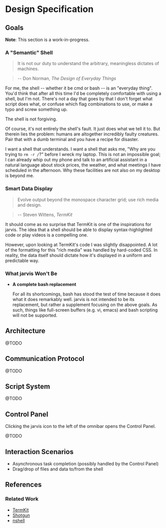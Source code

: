 # Design Specification

## Goals

**Note**: This section is a work-in-progress.

### A "Semantic" Shell

> It is not our duty to understand the arbitrary, meaningless dictates of machines.

> -- Don Norman, *The Design of Everyday Things*

For me, the shell -- whether it be cmd or bash -- is an "everyday thing". You'd think that after all this time I'd be completely comfortable with using a shell, but I'm not. There's not a day that goes by that I don't forget what script does what, or confuse which flag combinations to use, or make a typo and screw something up.

The shell is not forgiving.

Of course, it's not entirely the shell's fault. It just does what we tell it to. But therein lies the problem: humans are altogether incredibly faulty creatures. Pair that with a dumb terminal and you have a recipe for disaster.

I want a shell that understands. I want a shell that asks me, "Why are you trying to `rm -r /`?" before I wreck my laptop. This is not an impossible goal; I can already whip out my phone and talk to an artificial assistant in a natural language about stock prices, the weather, and what meetings I have scheduled in the afternoon. Why these facilities are not also on my desktop is beyond me.

### Smart Data Display

> Evolve output beyond the monospace character grid; use rich media and design.

> -- Steven Wittens, *TermKit*

It should come as no surprise that TermKit is one of the inspirations for jarvis. The idea that a shell should be able to display syntax-highlighted code or play videos is a compelling one.

However, upon looking at TermKit's code I was slightly disappointed. A lot of the formatting for this "rich media" was handled by hard-coded CSS. In reality, the data itself should dictate how it's displayed in a uniform and predictable way.

### What jarvis Won't Be

- **A complete bash replacement**

  For all its shortcomings, bash has stood the test of time because it does what it does remarkably well. jarvis is not intended to be its replacement, but rather a supplement focusing on the above goals. As such, things like full-screen buffers (e.g. vi, emacs) and bash scripting will not be supported.

## Architecture

@TODO

## Communication Protocol

@TODO

## Script System

@TODO

## Control Panel

Clicking the jarvis icon to the left of the omnibar opens the Control Panel.

@TODO

## Interaction Scenarios

- Asynchronous task completion (possibly handled by the Control Panel)
- Drag/drop of files and data to/from the shell

## References

### Related Work

- [TermKit](https://github.com/unconed/TermKit)
- [Shotgun](https://github.com/chevex/shotgun)
- [nshell](https://www.npmjs.org/package/nshell)
